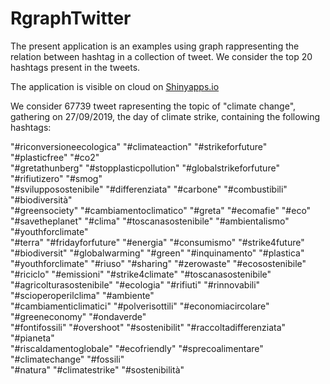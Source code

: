 # RgraphTwitter
The present application is an examples using graph rappresenting the relation between hashtag in a collection of tweet. We consider the top 20 hashtags present in the tweets.

The application is visible on cloud on [Shinyapps.io](https://xpasdup.shinyapps.io/RGraphTwitter/) 

We consider 67739 tweet rapresenting the topic of "climate change", gathering on 27/09/2019, the day of climate strike,  containing the following hashtags:


"#riconversioneecologica" "#climateaction"          "#strikeforfuture"        "#plasticfree"            "#co2"                   
"#gretathunberg"          "#stopplasticpollution"   "#globalstrikeforfuture"  "#rifiutizero"            "#smog"                  
"#svilupposostenibile"    "#differenziata"          "#carbone"                "#combustibili"           "#biodiversità"          
"#greensociety"           "#cambiamentoclimatico"   "#greta"                  "#ecomafie"               "#eco"                   
"#savetheplanet"          "#clima"                  "#toscanasostenibile"     "#ambientalismo"          "#youthforclimate"       
"#terra"                  "#fridayforfuture"        "#energia"                "#consumismo"             "#strike4future"         
"#biodiversit"            "#globalwarming"          "#green"                  "#inquinamento"           "#plastica"              
"#youthforclimate"        "#riuso"                  "#sharing"                "#zerowaste"              "#ecosostenibile"        
"#riciclo"                "#emissioni"              "#strike4climate"         "#toscanasostenibile"     "#agricolturasostenibile"
"#ecologia"               "#rifiuti"                "#rinnovabili"            "#scioperoperilclima"     "#ambiente"              
"#cambiamenticlimatici"   "#polverisottili"         "#economiacircolare"      "#greeneconomy"           "#ondaverde"             
"#fontifossili"           "#overshoot"              "#sostenibilit"           "#raccoltadifferenziata"  "#pianeta"               
"#riscaldamentoglobale"   "#ecofriendly"            "#sprecoalimentare"       "#climatechange"          "#fossili"               
"#natura"                 "#climatestrike"          "#sostenibilità" 